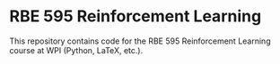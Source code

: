 # RBE 595 Reinforcement Learning

This repository contains code for the RBE 595 Reinforcement Learning course at WPI (Python, LaTeX, etc.).
